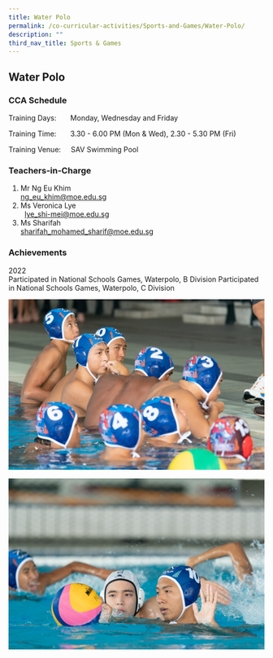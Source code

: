 ```yaml
---
title: Water Polo
permalink: /co-curricular-activities/Sports-and-Games/Water-Polo/
description: ""
third_nav_title: Sports & Games
---
```

## Water Polo

  

### CCA Schedule
Training Days:       Monday, Wednesday and Friday  

Training Time:       3.30 - 6.00 PM (Mon & Wed), 2.30 - 5.30 PM (Fri) 

Training Venue:     SAV Swimming Pool 

[](mailto:lye_shi-mei@moe.edu.sg)

### Teachers-in-Charge

1.  Mr Ng Eu Khim  <br>[ng\_eu\_khim@moe.edu.sg](mailto:ng_eu_khim@moe.edu.sg)
2.  Ms Veronica Lye<br>  [lye\_shi-mei@moe.edu.sg](mailto:lye_shi-mei@moe.edu.sg)
3.  Ms Sharifah <br>sharifah_mohamed_sharif@moe.edu.sg

  
### Achievements  
2022  
Participated in National Schools Games, Waterpolo, B Division Participated in National Schools Games, Waterpolo, C Division

![](/images/2022_04_14_NSG%202022%20Water%20Polo_Photo%20By%20Colin%20ONG-04443.jpeg)

![](/images/2022_04_14_NSG%202022%20Water%20Polo_Photo%20By%20Colin%20ONG-04594.jpeg)